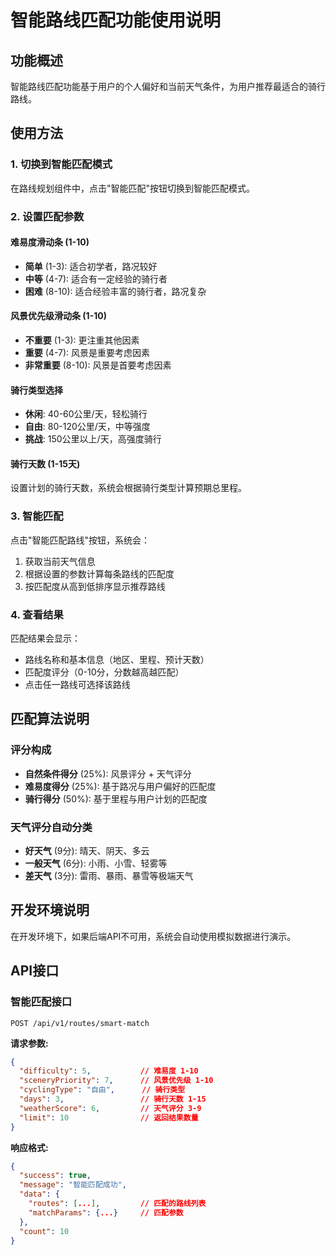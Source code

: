 # 智能路线匹配功能使用说明

## 功能概述

智能路线匹配功能基于用户的个人偏好和当前天气条件，为用户推荐最适合的骑行路线。

## 使用方法

### 1. 切换到智能匹配模式
在路线规划组件中，点击"智能匹配"按钮切换到智能匹配模式。

### 2. 设置匹配参数

#### 难易度滑动条 (1-10)
- **简单** (1-3): 适合初学者，路况较好
- **中等** (4-7): 适合有一定经验的骑行者
- **困难** (8-10): 适合经验丰富的骑行者，路况复杂

#### 风景优先级滑动条 (1-10)
- **不重要** (1-3): 更注重其他因素
- **重要** (4-7): 风景是重要考虑因素
- **非常重要** (8-10): 风景是首要考虑因素

#### 骑行类型选择
- **休闲**: 40-60公里/天，轻松骑行
- **自由**: 80-120公里/天，中等强度
- **挑战**: 150公里以上/天，高强度骑行

#### 骑行天数 (1-15天)
设置计划的骑行天数，系统会根据骑行类型计算预期总里程。

### 3. 智能匹配
点击"智能匹配路线"按钮，系统会：
1. 获取当前天气信息
2. 根据设置的参数计算每条路线的匹配度
3. 按匹配度从高到低排序显示推荐路线

### 4. 查看结果
匹配结果会显示：
- 路线名称和基本信息（地区、里程、预计天数）
- 匹配度评分（0-10分，分数越高越匹配）
- 点击任一路线可选择该路线

## 匹配算法说明

### 评分构成
- **自然条件得分** (25%): 风景评分 + 天气评分
- **难易度得分** (25%): 基于路况与用户偏好的匹配度
- **骑行得分** (50%): 基于里程与用户计划的匹配度

### 天气评分自动分类
- **好天气** (9分): 晴天、阴天、多云
- **一般天气** (6分): 小雨、小雪、轻雾等
- **差天气** (3分): 雷雨、暴雨、暴雪等极端天气

## 开发环境说明

在开发环境下，如果后端API不可用，系统会自动使用模拟数据进行演示。

## API接口

### 智能匹配接口
```
POST /api/v1/routes/smart-match
```

**请求参数:**
```json
{
  "difficulty": 5,           // 难易度 1-10
  "sceneryPriority": 7,      // 风景优先级 1-10  
  "cyclingType": "自由",      // 骑行类型
  "days": 3,                 // 骑行天数 1-15
  "weatherScore": 6,         // 天气评分 3-9
  "limit": 10                // 返回结果数量
}
```

**响应格式:**
```json
{
  "success": true,
  "message": "智能匹配成功",
  "data": {
    "routes": [...],         // 匹配的路线列表
    "matchParams": {...}     // 匹配参数
  },
  "count": 10
}
```
